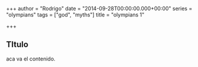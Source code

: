 +++
author = "Rodrigo"
date = "2014-09-28T00:00:00.000+00:00"
series = "olympians"
tags = ["god", "myths"]
title = "olympians 1"

+++
## TItulo

aca va el contenido.